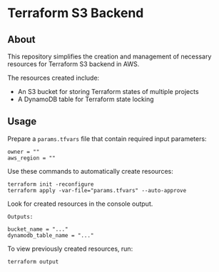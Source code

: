 # Terraform S3 Backend

## About

This repository simplifies the creation and management of necessary resources for Terraform S3 backend in AWS.

The resources created include:
- An S3 bucket for storing Terraform states of multiple projects
- A DynamoDB table for Terraform state locking

## Usage

Prepare a `params.tfvars` file that contain required input parameters:
```hcl filename="params.tfvars"
owner = ""
aws_region = ""
```

Use these commands to automatically create resources:
```shell
terraform init -reconfigure
terraform apply -var-file="params.tfvars" --auto-approve
```

Look for created resources in the console output.
```
Outputs:

bucket_name = "..."
dynamodb_table_name = "..."
```

To view previously created resources, run:
```shell
terraform output
```
